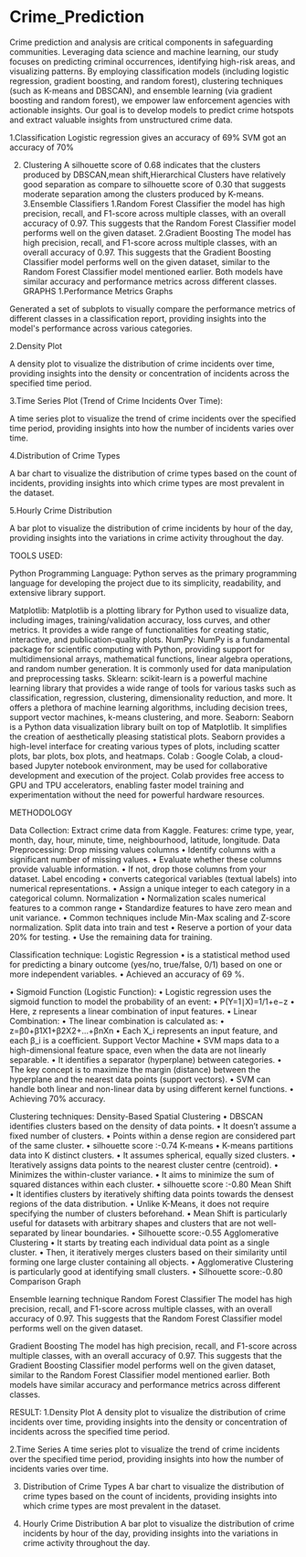 # Crime_Prediction
Crime prediction and analysis are critical components in safeguarding communities. Leveraging data science and machine learning, our study focuses on predicting criminal occurrences, identifying high-risk areas, and visualizing patterns. By employing classification models (including logistic regression, gradient boosting, and random forest), clustering techniques (such as K-means and DBSCAN), and ensemble learning (via gradient boosting and random forest), we empower law enforcement agencies with actionable insights. Our goal is to develop models to predict crime hotspots and extract valuable insights from unstructured crime data.


1.Classification
Logistic regression gives an accuracy of 69% SVM got an accuracy of 70%

2. Clustering
A silhouette score of 0.68 indicates that the clusters produced by DBSCAN,mean shift,Hierarchical Clusters have relatively good separation as compare to silhouette score of 0.30 that suggests moderate separation among the clusters produced by K-means.
3.Ensemble Classifiers
1.Random Forest Classifier
the model has high precision, recall, and F1-score across multiple classes, with an overall accuracy of 0.97. This suggests that the Random Forest Classifier model performs well on the given dataset.
2.Gradient Boosting
The model has high precision, recall, and F1-score across multiple classes, with an overall accuracy of 0.97. This suggests that the Gradient Boosting Classifier model performs well on the given dataset, similar to the Random Forest Classifier model mentioned earlier. Both models have similar accuracy and performance metrics across different classes.
GRAPHS
1.Performance Metrics Graphs

Generated a set of subplots to visually compare the performance metrics of different classes in a classification report, providing insights into the model's performance across various categories.

2.Density Plot

A density plot to visualize the distribution of crime incidents over time, providing insights into the density or concentration of incidents across the specified time period.

3.Time Series Plot (Trend of Crime Incidents Over Time):

A time series plot to visualize the trend of crime incidents over the specified time period, providing insights into how the number of incidents varies over time.

4.Distribution of Crime Types

A bar chart to visualize the distribution of crime types based on the count of incidents, providing insights into which crime types are most prevalent in the dataset.

5.Hourly Crime Distribution

A bar plot to visualize the distribution of crime incidents by hour of the day, providing insights into the variations in crime activity throughout the day.

TOOLS USED:

Python Programming Language: 
Python serves as the primary programming language for developing the project due to its simplicity, readability, and extensive library support.

Matplotlib: 
Matplotlib is a plotting library for Python used to visualize data, including images, training/validation accuracy, loss curves, and other metrics. It provides a wide range of functionalities for creating static, interactive, and publication-quality plots.
NumPy: 
NumPy is a fundamental package for scientific computing with Python, providing support for multidimensional arrays, mathematical functions, linear algebra operations, and random number generation. It is commonly used for data manipulation and preprocessing tasks.
Sklearn:
scikit-learn is a powerful machine learning library that provides a wide range of tools for various tasks such as classification, regression, clustering, dimensionality reduction, and more. It offers a plethora of machine learning algorithms, including decision trees, support vector machines, k-means clustering, and more.
Seaborn:
Seaborn is a Python data visualization library built on top of Matplotlib. It simplifies the creation of aesthetically pleasing statistical plots. Seaborn provides a high-level interface for creating various types of plots, including scatter plots, bar plots, box plots, and heatmaps.
Colab : 
Google Colab, a cloud-based Jupyter notebook environment, may be used for collaborative development and execution of the project. Colab provides free access to GPU and TPU accelerators, enabling faster model training and experimentation without the need for powerful hardware resources.

METHODOLOGY

Data Collection:
Extract crime data from Kaggle.
Features: crime type, year, month, day, hour, minute, time, neighbourhood, latitude, longitude.
Data Preprocessing:
    Drop missing values columns
•	Identify columns with a significant number  of missing values. 
•	Evaluate whether these columns provide valuable information.
•	If not, drop those columns from your dataset.
     Label encoding
•	converts categorical variables (textual labels) into numerical representations.
•	Assign a unique integer to each category in a categorical column.
     Normalization
•	Normalization scales numerical features to a common range 
•	Standardize features to have zero mean and unit variance.
•	Common techniques include Min-Max scaling and Z-score normalization.
     Split data into train and test
•	Reserve a portion of your data 20% for testing.
•	Use the remaining data for training.

Classification technique:
Logistic Regression
•	is a statistical method used for predicting a binary outcome   (yes/no, true/false, 0/1) based on one or more independent variables.
•	Achieved an accuracy of 69 %. 

•	Sigmoid Function (Logistic Function):
•	Logistic regression uses the sigmoid function to model the probability of an event:
•	P(Y=1∣X)=1/1+e−z
•	Here, z represents a linear combination of input features.
•	Linear Combination:
•	The linear combination is calculated as:
•	z=β0+β1X1+β2X2+…+βnXn
•	Each X_i represents an input feature, and each β_i is a coefficient.
Support Vector Machine
•	SVM maps data to a high-dimensional feature space, even when the data are not linearly separable.
•	It identifies a separator (hyperplane) between categories.
•	The key concept is to maximize the margin (distance) between the hyperplane and the nearest data points (support vectors).
•	SVM can handle both linear and non-linear data by using different kernel functions.
•	Achieving 70% accuracy.

Clustering techniques:
Density-Based Spatial Clustering 
•	DBSCAN identifies clusters based on the density of data points.
•	It doesn’t assume a fixed number of clusters.
•	Points within a dense region are considered part of the same cluster.
•	silhouette score :-0.74
K-means
•	K-means partitions data into K distinct clusters.
•	It assumes spherical, equally sized clusters.
•	Iteratively assigns data points to the nearest cluster centre (centroid).
•	Minimizes the within-cluster variance.
•	It aims to minimize the sum of squared distances within each cluster.
•	silhouette score :-0.80
Mean Shift
•	It identifies clusters by iteratively shifting data points towards the densest regions of the data distribution.
•	Unlike K-Means, it does not require specifying the number of clusters beforehand.
•	Mean Shift is particularly useful for datasets with arbitrary shapes and clusters that are not well-separated by linear boundaries.
•	Silhouette score:-0.55
Agglomerative Clustering
•	It starts by treating each individual data point as a single cluster.
•	Then, it iteratively merges clusters based on their similarity until forming one large cluster containing all objects.
•	Agglomerative Clustering is particularly good at identifying small clusters.
•	Silhouette score:-0.80
Comparison Graph
 

Ensemble learning technique
Random Forest Classifier
The model has high precision, recall, and F1-score across multiple classes, with an overall accuracy of 0.97. This suggests that the Random Forest Classifier model performs well on the given dataset.














Gradient Boosting
The model has high precision, recall, and F1-score across multiple classes, with an overall accuracy of 0.97. This suggests that the Gradient Boosting Classifier model performs well on the given dataset, similar to the Random Forest Classifier model mentioned earlier. Both models have similar accuracy and performance metrics across different classes.
 













RESULT:
1.Density Plot
A density plot to visualize the distribution of crime incidents over time, providing insights into the density or concentration of incidents across the specified time period.
 
2.Time Series
A time series plot to visualize the trend of crime incidents over the specified time period, providing insights into how the number of incidents varies over time.


 
3. Distribution of Crime Types
A bar chart to visualize the distribution of crime types based on the count of incidents, providing insights into which crime types are most prevalent in the dataset.



4. Hourly Crime Distribution
A bar plot to visualize the distribution of crime incidents by hour of the day, providing insights into the variations in crime activity throughout the day.
 
